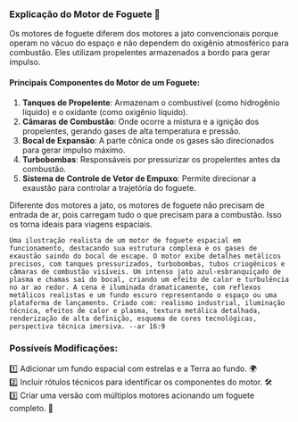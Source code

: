 ### **Explicação do Motor de Foguete** 🚀  
Os motores de foguete diferem dos motores a jato convencionais porque operam no vácuo do espaço e não dependem do oxigênio atmosférico para combustão. Eles utilizam propelentes armazenados a bordo para gerar impulso.  

#### **Principais Componentes do Motor de um Foguete:**  
1. **Tanques de Propelente**: Armazenam o combustível (como hidrogênio líquido) e o oxidante (como oxigênio líquido).  
2. **Câmaras de Combustão**: Onde ocorre a mistura e a ignição dos propelentes, gerando gases de alta temperatura e pressão.  
3. **Bocal de Expansão**: A parte cônica onde os gases são direcionados para gerar impulso máximo.  
4. **Turbobombas**: Responsáveis por pressurizar os propelentes antes da combustão.  
5. **Sistema de Controle de Vetor de Empuxo**: Permite direcionar a exaustão para controlar a trajetória do foguete.  

Diferente dos motores a jato, os motores de foguete não precisam de entrada de ar, pois carregam tudo o que precisam para a combustão. Isso os torna ideais para viagens espaciais.
```prompt
Uma ilustração realista de um motor de foguete espacial em funcionamento, destacando sua estrutura complexa e os gases de exaustão saindo do bocal de escape. O motor exibe detalhes metálicos precisos, com tanques pressurizados, turbobombas, tubos criogênicos e câmaras de combustão visíveis. Um intenso jato azul-esbranquiçado de plasma e chamas sai do bocal, criando um efeito de calor e turbulência no ar ao redor. A cena é iluminada dramaticamente, com reflexos metálicos realistas e um fundo escuro representando o espaço ou uma plataforma de lançamento. Criado com: realismo industrial, iluminação técnica, efeitos de calor e plasma, textura metálica detalhada, renderização de alta definição, esquema de cores tecnológicas, perspectiva técnica imersiva. --ar 16:9
```
### **Possíveis Modificações:**  
1️⃣ Adicionar um fundo espacial com estrelas e a Terra ao fundo. 🌍  
2️⃣ Incluir rótulos técnicos para identificar os componentes do motor. 🛠️  
3️⃣ Criar uma versão com múltiplos motores acionando um foguete completo. 🚀  
